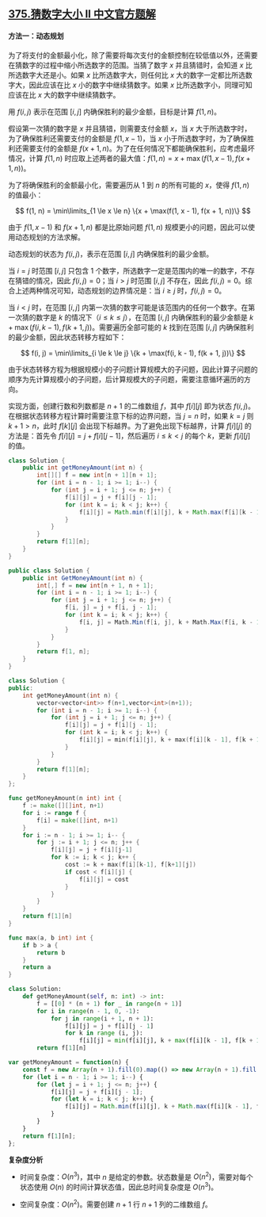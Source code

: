 ## [375.猜数字大小 II 中文官方题解](https://leetcode.cn/problems/guess-number-higher-or-lower-ii/solutions/100000/cai-shu-zi-da-xiao-ii-by-leetcode-soluti-a7vg)

#### 方法一：动态规划

为了将支付的金额最小化，除了需要将每次支付的金额控制在较低值以外，还需要在猜数字的过程中缩小所选数字的范围。当猜了数字 $x$ 并且猜错时，会知道 $x$ 比所选数字大还是小。如果 $x$ 比所选数字大，则任何比 $x$ 大的数字一定都比所选数字大，因此应该在比 $x$ 小的数字中继续猜数字。如果 $x$ 比所选数字小，同理可知应该在比 $x$ 大的数字中继续猜数字。

用 $f(i, j)$ 表示在范围 $[i, j]$ 内确保胜利的最少金额，目标是计算 $f(1, n)$。

假设第一次猜的数字是 $x$ 并且猜错，则需要支付金额 $x$，当 $x$ 大于所选数字时，为了确保胜利还需要支付的金额是 $f(1, x - 1)$，当 $x$ 小于所选数字时，为了确保胜利还需要支付的金额是 $f(x + 1, n)$。为了在任何情况下都能确保胜利，应考虑最坏情况，计算 $f(1, n)$ 时应取上述两者的最大值：$f(1, n) = x + \max(f(1, x - 1), f(x + 1, n))$。

为了将确保胜利的金额最小化，需要遍历从 $1$ 到 $n$ 的所有可能的 $x$，使得 $f(1, n)$ 的值最小：

$$
f(1, n) = \min\limits_{1 \le x \le n} \{x + \max(f(1, x - 1), f(x + 1, n))\}
$$

由于 $f(1, x - 1)$ 和 $f(x + 1, n)$ 都是比原始问题 $f(1, n)$ 规模更小的问题，因此可以使用动态规划的方法求解。

动态规划的状态为 $f(i, j)$，表示在范围 $[i, j]$ 内确保胜利的最少金额。

当 $i = j$ 时范围 $[i, j]$ 只包含 $1$ 个数字，所选数字一定是范围内的唯一的数字，不存在猜错的情况，因此 $f(i, j) = 0$；当 $i > j$ 时范围 $[i, j]$ 不存在，因此 $f(i, j) = 0$。综合上述两种情况可知，动态规划的边界情况是：当 $i \ge j$ 时，$f(i, j) = 0$。

当 $i < j$ 时，在范围 $[i, j]$ 内第一次猜的数字可能是该范围内的任何一个数字。在第一次猜的数字是 $k$ 的情况下（$i \le k \le j$），在范围 $[i, j]$ 内确保胜利的最少金额是 $k + \max(f(i, k - 1), f(k + 1, j))$。需要遍历全部可能的 $k$ 找到在范围 $[i, j]$ 内确保胜利的最少金额，因此状态转移方程如下：

$$
f(i, j) = \min\limits_{i \le k \le j} \{k + \max(f(i, k - 1), f(k + 1, j))\}
$$

由于状态转移方程为根据规模小的子问题计算规模大的子问题，因此计算子问题的顺序为先计算规模小的子问题，后计算规模大的子问题，需要注意循环遍历的方向。

实现方面，创建行数和列数都是 $n + 1$ 的二维数组 $f$，其中 $f[i][j]$ 即为状态 $f(i, j)$。在根据状态转移方程计算时需要注意下标的边界问题，当 $j = n$ 时，如果 $k = j$ 则 $k + 1 > n$，此时 $f[k][j]$ 会出现下标越界。为了避免出现下标越界，计算 $f[i][j]$ 的方法是：首先令 $f[i][j] = j + f[i][j - 1]$，然后遍历 $i \le k < j$ 的每个 $k$，更新 $f[i][j]$ 的值。

```Java [sol1-Java]
class Solution {
    public int getMoneyAmount(int n) {
        int[][] f = new int[n + 1][n + 1];
        for (int i = n - 1; i >= 1; i--) {
            for (int j = i + 1; j <= n; j++) {
                f[i][j] = j + f[i][j - 1];
                for (int k = i; k < j; k++) {
                    f[i][j] = Math.min(f[i][j], k + Math.max(f[i][k - 1], f[k + 1][j]));
                }
            }
        }
        return f[1][n];
    }
}
```

```C# [sol1-C#]
public class Solution {
    public int GetMoneyAmount(int n) {
        int[,] f = new int[n + 1, n + 1];
        for (int i = n - 1; i >= 1; i--) {
            for (int j = i + 1; j <= n; j++) {
                f[i, j] = j + f[i, j - 1];
                for (int k = i; k < j; k++) {
                    f[i, j] = Math.Min(f[i, j], k + Math.Max(f[i, k - 1], f[k + 1, j]));
                }
            }
        }
        return f[1, n];
    }
}
```

```C++ [sol1-C++]
class Solution {
public:
    int getMoneyAmount(int n) {
        vector<vector<int>> f(n+1,vector<int>(n+1));
        for (int i = n - 1; i >= 1; i--) {
            for (int j = i + 1; j <= n; j++) {
                f[i][j] = j + f[i][j - 1];
                for (int k = i; k < j; k++) {
                    f[i][j] = min(f[i][j], k + max(f[i][k - 1], f[k + 1][j]));
                }
            }
        }
        return f[1][n];
    }
};
```

```go [sol1-Golang]
func getMoneyAmount(n int) int {
    f := make([][]int, n+1)
    for i := range f {
        f[i] = make([]int, n+1)
    }
    for i := n - 1; i >= 1; i-- {
        for j := i + 1; j <= n; j++ {
            f[i][j] = j + f[i][j-1]
            for k := i; k < j; k++ {
                cost := k + max(f[i][k-1], f[k+1][j])
                if cost < f[i][j] {
                    f[i][j] = cost
                }
            }
        }
    }
    return f[1][n]
}

func max(a, b int) int {
    if b > a {
        return b
    }
    return a
}
```

```Python [sol1-Python3]
class Solution:
    def getMoneyAmount(self, n: int) -> int:
        f = [[0] * (n + 1) for _ in range(n + 1)]
        for i in range(n - 1, 0, -1):
            for j in range(i + 1, n + 1):
                f[i][j] = j + f[i][j - 1]
                for k in range (i, j):
                    f[i][j] = min(f[i][j], k + max(f[i][k - 1], f[k + 1][j]))
        return f[1][n]
```

```JavaScript [sol1-JavaScript]
var getMoneyAmount = function(n) {
    const f = new Array(n + 1).fill(0).map(() => new Array(n + 1).fill(0));
    for (let i = n - 1; i >= 1; i--) {
        for (let j = i + 1; j <= n; j++) {
            f[i][j] = j + f[i][j - 1];
            for (let k = i; k < j; k++) {
                f[i][j] = Math.min(f[i][j], k + Math.max(f[i][k - 1], f[k + 1][j]));
            }
        }
    }
    return f[1][n];
};
```

**复杂度分析**

- 时间复杂度：$O(n^3)$，其中 $n$ 是给定的参数。状态数量是 $O(n^2)$，需要对每个状态使用 $O(n)$ 的时间计算状态值，因此总时间复杂度是 $O(n^3)$。

- 空间复杂度：$O(n^2)$。需要创建 $n + 1$ 行 $n + 1$ 列的二维数组 $f$。